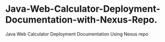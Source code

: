 # Java-Web-Calculator-Deployment-Documentation-with-Nexus-Repo.
Java Web Calculator Deployment Documentation Using Nexus repo
